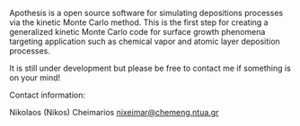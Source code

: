 Apothesis is a open source software for simulating depositions processes via the kinetic Monte Carlo method. 
This is the first step for creating a generalized kinetic Monte Carlo code 
for surface growth phenomena targeting application such as chemical vapor and atomic layer deposition processes.  

It is still under development but please be free to contact me if something is on your mind! 

Contact information:

Nikolaos (Nikos) Cheimarios
nixeimar@chemeng.ntua.gr

